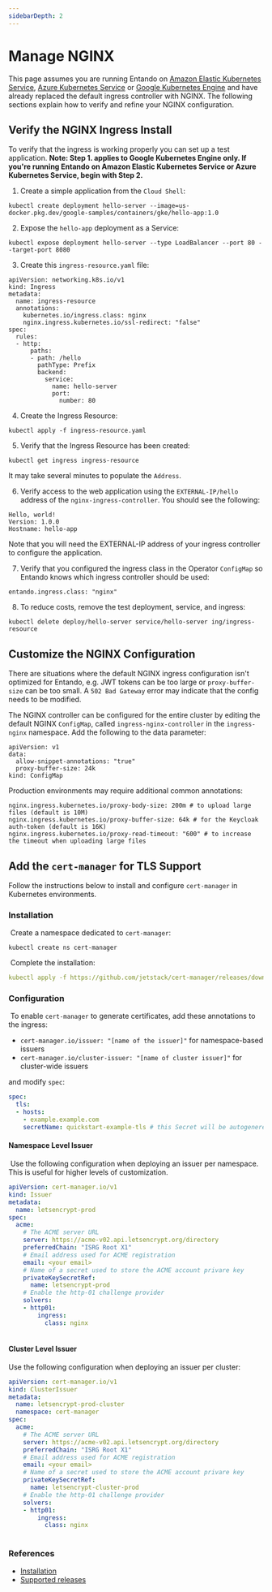 ```yaml
---
sidebarDepth: 2
---
```

# Manage NGINX

This page assumes you are running Entando on [Amazon Elastic Kubernetes Service](../getting-started/eks-install.md), [Azure Kubernetes Service](../getting-started/azure-install.md) or [Google Kubernetes Engine](../getting-started/gke-install.md) and have already replaced the default ingress controller with NGINX. The following sections explain how to verify and refine your NGINX configuration.
## Verify the NGINX Ingress Install
To verify that the ingress is working properly you can set up a test application. **Note: Step 1. applies to Google Kubernetes Engine only. If you're running Entando on Amazon Elastic Kubernetes Service or Azure Kubernetes Service, begin with Step 2.**

1. Create a simple application from the `Cloud Shell`:
```
kubectl create deployment hello-server --image=us-docker.pkg.dev/google-samples/containers/gke/hello-app:1.0
```

2. Expose the `hello-app` deployment as a Service:
```
kubectl expose deployment hello-server --type LoadBalancer --port 80 --target-port 8080
```

3. Create this `ingress-resource.yaml` file:
```
apiVersion: networking.k8s.io/v1
kind: Ingress
metadata:
  name: ingress-resource
  annotations:
    kubernetes.io/ingress.class: nginx
    nginx.ingress.kubernetes.io/ssl-redirect: "false"
spec:
  rules:
  - http:
      paths:
      - path: /hello
        pathType: Prefix
        backend:
          service:
            name: hello-server
            port: 
              number: 80
```
4. Create the Ingress Resource:
```
kubectl apply -f ingress-resource.yaml
```

5. Verify that the Ingress Resource has been created:
```
kubectl get ingress ingress-resource
```
It may take several minutes to populate the `Address`.

6. Verify access to the web application using the `EXTERNAL-IP/hello` address of the `nginx-ingress-controller`. You should see the following:
```
Hello, world!
Version: 1.0.0
Hostname: hello-app
```
Note that you will need the EXTERNAL-IP address of your ingress controller to configure the application.

7. Verify that you configured the ingress class in the Operator `ConfigMap` so Entando knows which ingress controller should be used:

`entando.ingress.class: "nginx"`

8. To reduce costs, remove the test deployment, service, and ingress:
```
kubectl delete deploy/hello-server service/hello-server ing/ingress-resource
```

## Customize the NGINX Configuration

There are situations where the default NGINX ingress configuration isn't optimized for Entando, e.g. JWT tokens can be too large or `proxy-buffer-size` can be too small. A `502 Bad Gateway` error may indicate that the config needs to be modified.

The NGINX controller can be configured for the entire cluster by editing the default NGINX `ConfigMap`, called `ingress-nginx-controller` in the `ingress-nginx` namespace. Add the following to the data parameter:

```
apiVersion: v1
data:
  allow-snippet-annotations: "true"
  proxy-buffer-size: 24k
kind: ConfigMap
```

Production environments may require additional common annotations:
```
nginx.ingress.kubernetes.io/proxy-body-size: 200m # to upload large files (default is 10M)
nginx.ingress.kubernetes.io/proxy-buffer-size: 64k # for the Keycloak auth-token (default is 16K)
nginx.ingress.kubernetes.io/proxy-read-timeout: "600" # to increase the timeout when uploading large files
```

## Add the `cert-manager` for TLS Support

Follow the instructions below to install and configure `cert-manager` in Kubernetes environments.
​
### Installation
​
Create a namespace dedicated to `cert-manager`: 

```
kubectl create ns cert-manager
```
​
Complete the installation:

```yaml
kubectl apply -f https://github.com/jetstack/cert-manager/releases/download/v1.7.0/cert-manager.yaml
```
### Configuration
​
To enable `cert-manager` to generate certificates, add these annotations to the ingress:
​
- `cert-manager.io/issuer: "[name of the issuer]"` for namespace-based issuers
- `cert-manager.io/cluster-issuer: "[name of cluster issuer]"` for cluster-wide issuers

and modify `spec`:

```yaml
spec:
  tls:
  - hosts:
    - example.example.com
    secretName: quickstart-example-tls # this Secret will be autogenereted by cert-manager.
```
#### Namespace Level Issuer
​
Use the following configuration when deploying an issuer per namespace. This is useful for higher levels of customization.
​
```yaml
apiVersion: cert-manager.io/v1
kind: Issuer
metadata:
  name: letsencrypt-prod
spec:
  acme:
    # The ACME server URL
    server: https://acme-v02.api.letsencrypt.org/directory
    preferredChain: "ISRG Root X1"
    # Email address used for ACME registration
    email: <your email>
    # Name of a secret used to store the ACME account privare key
    privateKeySecretRef:
      name: letsencrypt-prod
    # Enable the http-01 challenge provider
    solvers:
    - http01:
        ingress:
          class: nginx
​
```
#### Cluster Level Issuer

Use the following configuration when deploying an issuer per cluster:

```yaml
apiVersion: cert-manager.io/v1
kind: ClusterIssuer
metadata:
  name: letsencrypt-prod-cluster
  namespace: cert-manager
spec:
  acme:
    # The ACME server URL
    server: https://acme-v02.api.letsencrypt.org/directory
    preferredChain: "ISRG Root X1"
    # Email address used for ACME registration
    email: <your email>
    # Name of a secret used to store the ACME account privare key
    privateKeySecretRef:
      name: letsencrypt-cluster-prod
    # Enable the http-01 challenge provider
    solvers:
    - http01:
        ingress:
          class: nginx
​
```
### References
- [Installation](https://cert-manager.io/docs/installation/)
- [Supported releases](https://cert-manager.io/docs/installation/supported-releases/)